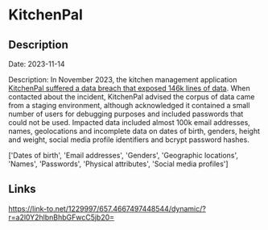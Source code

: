 # KitchenPal

## Description

Date: 2023-11-14

Description:
In November 2023, the kitchen management application <a href="https://restoreprivacy.com/hackers-claim-attack-on-general-electric-leak-data-samples/" target="_blank" rel="noopener">KitchenPal suffered a data breach that exposed 146k lines of data</a>. When contacted about the incident, KitchenPal advised the corpus of data came from a staging environment, although acknowledged it contained a small number of users for debugging purposes and included passwords that could not be used. Impacted data included almost 100k email addresses, names, geolocations and incomplete data on dates of birth, genders, height and weight, social media profile identifiers and bcrypt password hashes.


['Dates of birth', 'Email addresses', 'Genders', 'Geographic locations', 'Names', 'Passwords', 'Physical attributes', 'Social media profiles']

## Links

https://link-to.net/1229997/657.4667497448544/dynamic/?r=a2l0Y2hlbnBhbGFwcC5jb20=